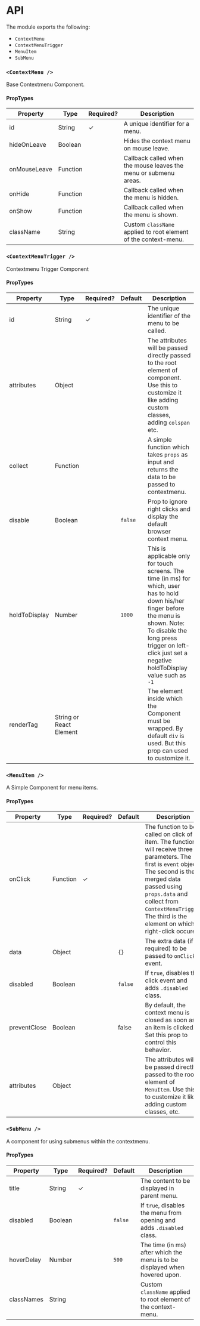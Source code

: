 # API

The module exports the following:

- `ContextMenu`
- `ContextMenuTrigger`
- `MenuItem`
- `SubMenu`

### `<ContextMenu />`
Base Contextmenu Component.

#### PropTypes

| Property     | Type     | Required? | Description                                                      |
|--------------|----------|-----------|------------------------------------------------------------------|
| id           | String   | ✓         | A unique identifier for a menu.                                  |
| hideOnLeave  | Boolean  |           | Hides the context menu on mouse leave.                           |
| onMouseLeave | Function |           | Callback called when the mouse leaves the menu or submenu areas. |
| onHide       | Function |           | Callback called when the menu is hidden.                         |
| onShow       | Function |           | Callback called when the menu is shown.                          |
| className    | String   |           | Custom `className` applied to root element of the context-menu.  |

### `<ContextMenuTrigger />`

Contextmenu Trigger Component

#### PropTypes

| Property      | Type                    | Required? | Default | Description                                                                                                                                                                                                                                     |
|---------------|-------------------------|-----------|---------|-------------------------------------------------------------------------------------------------------------------------------------------------------------------------------------------------------------------------------------------------|
| id            | String                  | ✓         |         | The unique identifier of the menu to be called.                                                                                                                                                                                                 |
| attributes    | Object                  |           |         | The attributes will be passed directly passed to the root element of component. Use this to customize it like adding custom classes, adding `colspan` etc.                                                                                      |
| collect       | Function                |           |         | A simple function which takes `props` as input and returns the data to be passed to contextmenu.                                                                                                                                                  |
| disable       | Boolean                 |           | `false` | Prop to ignore right clicks and display the default browser context menu.                                                                                                                                                                       |
| holdToDisplay | Number                  |           | `1000`  | This is applicable only for touch screens. The time (in ms) for which, user has to hold down his/her finger before the menu is shown.  Note: To disable the long press trigger on left-click just set a negative holdToDisplay value such as `-1` |
| renderTag     | String or React Element |           |         | The element inside which the Component must be wrapped. By default `div` is used. But this prop can used to customize it.                                                                                                                         |

### `<MenuItem />`

A Simple Component for menu items.

#### PropTypes

| Property     | Type     | Required? | Default | Description                                                                                                                                                                                                                                                                |
|--------------|----------|-----------|---------|----------------------------------------------------------------------------------------------------------------------------------------------------------------------------------------------------------------------------------------------------------------------------|
| onClick      | Function | ✓         |         | The function to be called on click of item. The function will receive three parameters. The first is `event` object. The second is the merged data passed using `props.data` and collect from `ContextMenuTrigger`. The third is the element on which right-click occured. |
| data         | Object   |           | `{}`    | The extra data (if required) to be passed to `onClick` event.                                                                                                                                                                                                              |
| disabled     | Boolean  |           | `false` | If `true`, disables the click event and adds `.disabled` class.                                                                                                                                                                                                            |
| preventClose | Boolean  |           | false   | By default, the context menu is closed as soon as an item is clicked. Set this prop to control this behavior.                                                                                                                                                              |
| attributes   | Object   |           |         | The attributes will be passed directly passed to the root element of `MenuItem`. Use this to customize it like adding custom classes, etc.                                                                                                                                 |

### `<SubMenu />`

A component for using submenus within the contextmenu.

#### PropTypes

| Property   | Type    | Required? | Default | Description                                                                 |
|------------|---------|-----------|---------|-----------------------------------------------------------------------------|
| title      | String  | ✓         |         | The content to be displayed in parent menu.                                 |
| disabled   | Boolean |           | `false` | If `true`, disables the menu from opening and adds `.disabled` class.       |
| hoverDelay | Number  |           | `500`   | The time (in ms) after which the menu is to be displayed when hovered upon. |
| classNames | String  |           |         | Custom `className` applied to root element of the context-menu.             |
